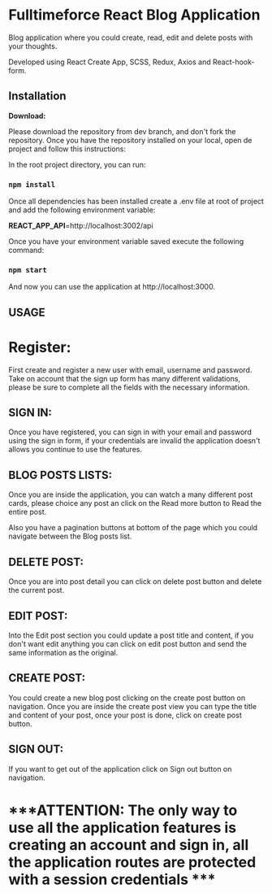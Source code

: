 # **Fulltimeforce React Blog Application**

Blog application where you could create, read, edit and delete posts with your thoughts. 

Developed using React Create App, SCSS, Redux, Axios and React-hook-form.

## Installation

**Download:**

Please download the repository from dev branch, and don't fork the repository. Once you have the repository installed on your local, open de project and follow this instructions:

In the root project directory, you can run:

### `npm install`

Once all dependencies has been installed create a .env file at root of project and add the following environment variable:

**REACT_APP_API**=http://localhost:3002/api


Once you have your environment variable saved execute the following command: 
### `npm start`

And now you can use the application at http://localhost:3000.

## **USAGE** 

# **Register:**
First create and register a new user with email, username and password. Take on account that the sign up form has many different validations, please be sure to complete all the fields with the necessary information.

## **SIGN IN:**

Once you have registered, you can sign in with your email and password using the sign in form, if your credentials are invalid the application doesn't allows you continue to use the features.

## **BLOG POSTS LISTS:**

Once you are inside the application, you can watch a many different post cards, please choice any post an click on the Read more button to Read the entire post.

Also you have a pagination buttons at bottom of the page which you could navigate between the Blog posts list.


## **DELETE POST:**

Once you are into post detail you can click on delete post button and delete the current post.

## **EDIT POST:**

Into the Edit post section you could update a post title and content, if you don't want edit anything you can click on edit post button and send the same information as the original.

## **CREATE POST:** 

You could create a new blog post clicking on the create post button on navigation. Once you are inside the create post view you can type the title and content of your post, once your post is done, click on create post button.

## **SIGN OUT:**

If you want to get out of the application click on Sign out button on navigation.


# ***ATTENTION: The only way to use all the application features is creating an account and sign in, all the application routes are protected with a session credentials ***



